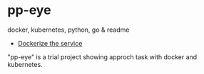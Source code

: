 # pp-eye
docker, kubernetes, python, go &amp; readme

- [Dockerize the service](/docs/DockerizeTheService.md)

"pp-eye" is a trial project showing approch task with docker and kubernetes.